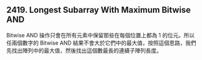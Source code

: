 ## 2419. Longest Subarray With Maximum Bitwise AND

Bitwise AND 操作只會在所有元素中保留那些在每個位置上都為 1 的位元。所以任兩個數字的 Bitwise AND 結果不會大於它們中的最大值，按照這個思路，我們先找出陣列中的最大值，然後找出這個數最長的連續子陣列長度。
